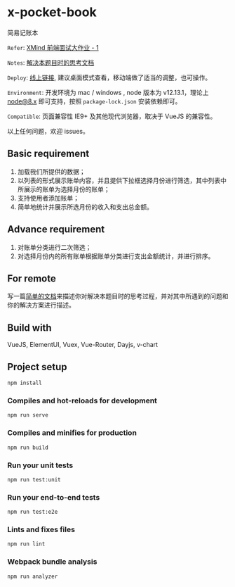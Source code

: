 # x-pocket-book

简易记账本

`Refer`: [XMind 前端面试大作业 - 1](https://github.com/xmindltd/hiring/blob/master/frontend-1/README.md)

`Notes`: [解决本题目时的思考文档](https://github.com/hawtim/x-pocket-book/blob/master/POINT.md)

`Deploy`: [线上链接](https://pocket.hawtim.com/), 建议桌面模式查看，移动端做了适当的调整，也可操作。

`Environment`: 开发环境为 mac / windows , node 版本为 v12.13.1，理论上 node@8.x 即可支持，按照 `package-lock.json` 安装依赖即可。

`Compatible`: 页面兼容性 IE9+ 及其他现代浏览器，取决于 VueJS 的兼容性。

以上任何问题，欢迎 issues。

## Basic requirement

1. 加载我们所提供的数据；
2. 以列表的形式展示账单内容，并且提供下拉框选择月份进行筛选，其中列表中所展示的账单为选择月份的账单；
3. 支持使用者添加账单；
4. 简单地统计并展示所选月份的收入和支出总金额。

## Advance requirement

1. 对账单分类进行二次筛选；
2. 对选择月份内的所有账单根据账单分类进行支出金额统计，并进行排序。

## For remote

写一篇[简单的文档](https://github.com/hawtim/x-pocket-book/blob/master/POINT.md)来描述你对解决本题目时的思考过程，并对其中所遇到的问题和你的解决方案进行描述。

## Build with

VueJS, ElementUI, Vuex, Vue-Router, Dayjs, v-chart

## Project setup
```
npm install
```

### Compiles and hot-reloads for development
```
npm run serve
```

### Compiles and minifies for production
```
npm run build
```

### Run your unit tests
```
npm run test:unit
```

### Run your end-to-end tests
```
npm run test:e2e
```

### Lints and fixes files
```
npm run lint
```

### Webpack bundle analysis
```
npm run analyzer
```
